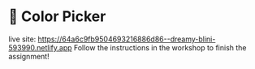 # 🎨 Color Picker
live site:
https://64a6c9fb9504693216886d86--dreamy-blini-593990.netlify.app
Follow the instructions in the workshop to finish the assignment!
